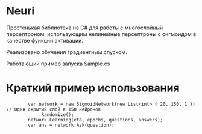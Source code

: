 # Neuri

Простенькая библиотека на C# для работы с многослойный персептроном, использующим нелинейные персептроны с сигмоидом в качестве функции активации. 

Реализовано обучения градиентным спуском.

Работающий пример запуска 
  Sample.cs
  
# Краткий пример использования
            var network = new SigmoidNetwork(new List<int> { 20, 150, 1 }) // Один скрытый слой в 150 нейронов
                .Randomize();
            network.Learning(eta, epochs, questions, answers);
            var ans = network.Ask(question);
